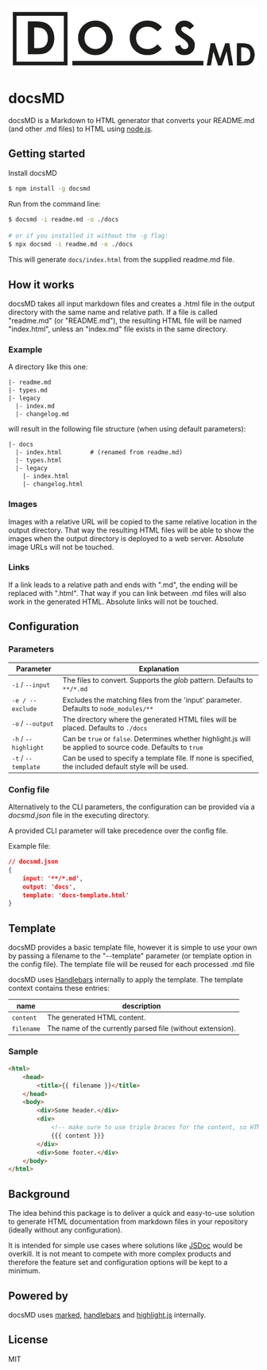 ![](logo.png)



# docsMD

docsMD is a Markdown to HTML generator that converts your README.md (and other .md files) to HTML using [node.js](https://nodejs.org).

## Getting started

Install docsMD

```bash
$ npm install -g docsmd
```

Run from the command line:

``` bash
$ docsmd -i readme.md -o ./docs

# or if you installed it without the -g flag:
$ npx docsmd -i readme.md -o ./docs
```

This will generate `docs/index.html` from the supplied readme.md file.

## How it works

docsMD takes all input markdown files and creates a .html file in the output directory with the same name and relative path. If a file is called "readme.md" (or "README.md"), the resulting HTML file will be named "index.html", unless an "index.md" file exists in the same directory.

### Example

A directory like this one:

```
|- readme.md
|- types.md
|- legacy
  |- index.md
  |- changelog.md
```

will result in the following file structure (when using default parameters):

``` 
|- docs
  |- index.html        # (renamed from readme.md)
  |- types.html
  |- legacy
    |- index.html
    |- changelog.html
```

### Images

Images with a relative URL will be copied to the same relative location in the output directory. That way the resulting HTML files will be able to show the images when the output directory is deployed to a web server. Absolute image URLs will not be touched.

### Links

If a link leads to a relative path and ends with ".md", the ending will be replaced with ".html". That way if you can link between .md files will also work in the generated HTML. Absolute links will not be touched.

## Configuration

### Parameters

| Parameter            | Explanation                                                  |
| -------------------- | ------------------------------------------------------------ |
| `-i` / `--input`     | The files to convert. Supports the *glob* pattern. Defaults to `**/*.md` |
| `-e / --exclude`     | Excludes the matching files from the 'input' parameter. Defaults to `node_modules/**` |
| `-o`  / `--output`   | The directory where the generated HTML files will be placed. Defaults to `./docs` |
| `-h` / `--highlight` | Can be `true` or `false`. Determines whether highlight.js will be applied to source code. Defaults to `true` |
| `-t` / `--template`  | Can be used to specify a template file. If none is specified, the included default style will be used. |

### Config file

Alternatively to the CLI parameters, the configuration can be provided via a *docsmd.json* file in the executing directory. 

A provided CLI parameter will take precedence over the config file.

Example file:

```json
// docsmd.json
{
	input: '**/*.md',
    output: 'docs',
    template: 'docs-template.html'
}
```

## Template

docsMD provides a basic template file, however it is simple to use your own by passing a filename to the "--template" parameter (or template option in the config file). The template file will be reused for each processed .md file

docsMD uses [Handlebars](https://handlebarsjs.com/) internally to apply the template. The template context contains these entries:

| name       | description                                                |
| ---------- | ---------------------------------------------------------- |
| `content`  | The generated HTML content.                                |
| `filename` | The name of the currently parsed file (without extension). |

### Sample

```html
<html>
	<head>
		<title>{{ filename }}</title>
	</head>
	<body>
		<div>Some header.</div>
		<div>
            <!-- make sure to use triple braces for the content, so HTML is not escaped! -->
			{{{ content }}}
		</div>
		<div>Some footer.</div>
	</body>
</html>
```

## Background

The idea behind this package is to deliver a quick and easy-to-use solution to generate HTML documentation from markdown files in your repository (ideally without any configuration). 

It is intended for simple use cases where solutions like [JSDoc](https://jsdoc.app/) would be overkill. It is not meant to compete with more complex products and therefore the feature set and configuration options will be kept to a minimum.

## Powered by

docsMD uses [marked](https://github.com/markedjs/marked), [handlebars](https://handlebarsjs.com/) and [highlight.js](https://github.com/highlightjs/highlight.js) internally.

## License

MIT

